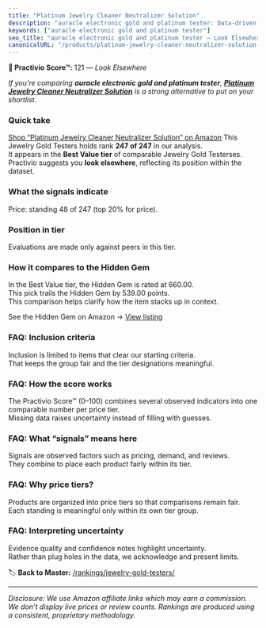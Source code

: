```yaml
---
title: "Platinum Jewelry Cleaner Neutralizer Solution"
description: "auracle electronic gold and platinum tester: Data-driven ranking using the Practivio Score™. Positioned by quality, value, demand, findability, momentum."
keywords: ["auracle electronic gold and platinum tester"]
seo_title: "auracle electronic gold and platinum tester — Look Elsewhere (2025)"
canonicalURL: "/products/platinum-jewelry-cleaner-neutralizer-solution-B0DZYQPJQM/"
---
```


**🚫 Practivio Score™:** 121 — _Look Elsewhere_


*If you're comparing **auracle electronic gold and platinum tester**, **[Platinum Jewelry Cleaner Neutralizer Solution](https://www.amazon.com/dp/B0DZYQPJQM?tag=practivio-20)** is a strong alternative to put on your shortlist.*
### Quick take
[Shop “Platinum Jewelry Cleaner Neutralizer Solution” on Amazon](https://www.amazon.com/dp/B0DZYQPJQM?tag=practivio-20)
This Jewelry Gold Testers holds rank **247 of 247** in our analysis.  
It appears in the **Best Value tier** of comparable Jewelry Gold Testerses.  
Practivio suggests you **look elsewhere**, reflecting its position within the dataset.

### What the signals indicate
Price: standing 48 of 247 (top 20% for price).  

### Position in tier
Evaluations are made only against peers in this tier.

### How it compares to the Hidden Gem
In the Best Value tier, the Hidden Gem is rated at 660.00.  
This pick trails the Hidden Gem by 539.00 points.  
This comparison helps clarify how the item stacks up in context.  

See the Hidden Gem on Amazon → [View listing](https://www.amazon.com/dp/B0CHKLZ7PJ?tag=practivio-20)

### FAQ: Inclusion criteria
Inclusion is limited to items that clear our starting criteria.  
That keeps the group fair and the tier designations meaningful.

### FAQ: How the score works
The Practivio Score™ (0–100) combines several observed indicators into one comparable number per price tier.  
Missing data raises uncertainty instead of filling with guesses.

### FAQ: What “signals” means here
Signals are observed factors such as pricing, demand, and reviews.  
They combine to place each product fairly within its tier.

### FAQ: Why price tiers?
Products are organized into price tiers so that comparisons remain fair.  
Each standing is meaningful only within its own tier group.

### FAQ: Interpreting uncertainty
Evidence quality and confidence notes highlight uncertainty.  
Rather than plug holes in the data, we acknowledge and present limits.


🏷️ **Back to Master:** [/rankings/jewelry-gold-testers/](/rankings/jewelry-gold-testers/)

---
_Disclosure: We use Amazon affiliate links which may earn a commission. We don’t display live prices or review counts. Rankings are produced using a consistent, proprietary methodology._
